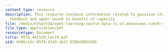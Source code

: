 ```yaml
---
content_type: resource
description: This resource contains information related to gaussian channels with
  feedback and upper bound to benefit of capacity.
file: /media/https%3A/open-learning-course-data-rc.s3.amazonaws.com/6-441-information-theory-spring-2010/8486c1dc857447a91b1f0286dd853505_MIT6_441S10_lec19.pdf
file_type: application/pdf
resourcetype: Document
title: MIT6_441S10_lec19.pdf
uid: 8486c1dc-8574-47a9-1b1f-0286dd853505
---
```

